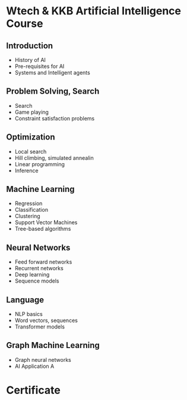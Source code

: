 # Wtech & KKB Artificial Intelligence Course

## Introduction
- History of AI
- Pre-requisites for AI
- Systems and Intelligent agents

## Problem Solving, Search
- Search
- Game playing
- Constraint satisfaction problems

## Optimization
- Local search
- Hill climbing, simulated annealin
- Linear programming
- Inference

## Machine Learning
- Regression
- Classification
- Clustering
- Support Vector Machines
- Tree-based algorithms

## Neural Networks 
- Feed forward networks
- Recurrent networks
- Deep learning
- Sequence models

## Language 
- NLP basics
- Word vectors, sequences
- Transformer models

## Graph Machine Learning
- Graph neural networks
- AI Application A

# Certificate 
<a target="blank" href="https://verified.cv/tr/verify/09432086076152?ref=email">
      <img src="https://verified-bucket.s3.eu-central-1.amazonaws.com/cert/09432086076152.png" alt="">
    </a>